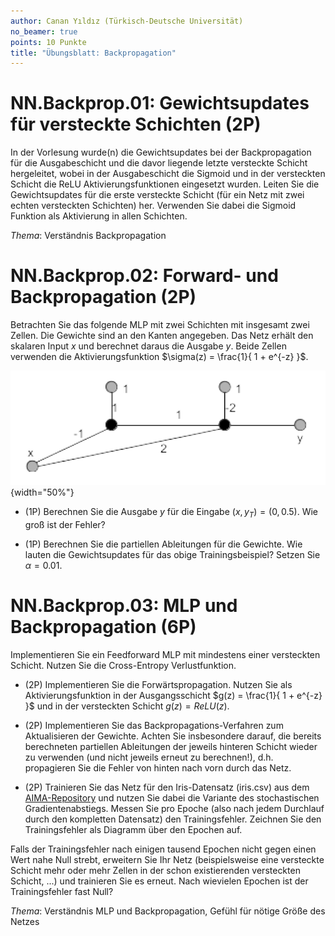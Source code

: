 ```yaml
---
author: Canan Yıldız (Türkisch-Deutsche Universität)
no_beamer: true
points: 10 Punkte
title: "Übungsblatt: Backpropagation"
---
```


# NN.Backprop.01: Gewichtsupdates für versteckte Schichten (2P)

In der Vorlesung wurde(n) die Gewichtsupdates bei der Backpropagation für die
Ausgabeschicht und die davor liegende letzte versteckte Schicht hergeleitet, wobei
in der Ausgabeschicht die Sigmoid und in der versteckten Schicht die ReLU
Aktivierungsfunktionen eingesetzt wurden. Leiten Sie die Gewichtsupdates für die
erste versteckte Schicht (für ein Netz mit zwei echten versteckten Schichten) her.
Verwenden Sie dabei die Sigmoid Funktion als Aktivierung in allen Schichten.

*Thema*: Verständnis Backpropagation

# NN.Backprop.02: Forward- und Backpropagation (2P)

Betrachten Sie das folgende MLP mit zwei Schichten mit insgesamt zwei Zellen. Die
Gewichte sind an den Kanten angegeben. Das Netz erhält den skalaren Input $x$ und
berechnet daraus die Ausgabe $y$. Beide Zellen verwenden die Aktivierungsfunktion
$\sigma(z) = \frac{1}{ 1 + e^{-z} }$.

![Abbildung 1](images/mlp.png){width="50%"}

-   (1P) Berechnen Sie die Ausgabe $y$ für die Eingabe $(x,y_T)=(0, 0.5)$. Wie groß
    ist der Fehler?

-   (1P) Berechnen Sie die partiellen Ableitungen für die Gewichte. Wie lauten die
    Gewichtsupdates für das obige Trainingsbeispiel? Setzen Sie $\alpha = 0.01$.

# NN.Backprop.03: MLP und Backpropagation (6P)

Implementieren Sie ein Feedforward MLP mit mindestens einer versteckten Schicht.
Nutzen Sie die Cross-Entropy Verlustfunktion.

-   (2P) Implementieren Sie die Forwärtspropagation. Nutzen Sie als
    Aktivierungsfunktion in der Ausgangsschicht $g(z) = \frac{1}{ 1 + e^{-z} }$ und
    in der versteckten Schicht $g(z) = ReLU(z)$.

-   (2P) Implementieren Sie das Backpropagations-Verfahren zum Aktualisieren der
    Gewichte. Achten Sie insbesondere darauf, die bereits berechneten partiellen
    Ableitungen der jeweils hinteren Schicht wieder zu verwenden (und nicht jeweils
    erneut zu berechnen!), d.h. propagieren Sie die Fehler von hinten nach vorn
    durch das Netz.

-   (2P) Trainieren Sie das Netz für den Iris-Datensatz (iris.csv) aus dem
    [AIMA-Repository](https://github.com/aimacode/aima-data) und nutzen Sie dabei
    die Variante des stochastischen Gradientenabstiegs. Messen Sie pro Epoche (also
    nach jedem Durchlauf durch den kompletten Datensatz) den Trainingsfehler.
    Zeichnen Sie den Trainingsfehler als Diagramm über den Epochen auf.

Falls der Trainingsfehler nach einigen tausend Epochen nicht gegen einen Wert nahe
Null strebt, erweitern Sie Ihr Netz (beispielsweise eine versteckte Schicht mehr
oder mehr Zellen in der schon existierenden versteckten Schicht, ...) und trainieren
Sie es erneut. Nach wievielen Epochen ist der Trainingsfehler fast Null?

*Thema*: Verständnis MLP und Backpropagation, Gefühl für nötige Größe des Netzes
